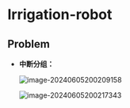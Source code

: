 # Irrigation-robot





## Problem

* **中断分组：** 

  ![image-20240605200209158](C:\Users\blue\AppData\Roaming\Typora\typora-user-images\image-20240605200209158.png)

  ![image-20240605200217343](C:\Users\blue\AppData\Roaming\Typora\typora-user-images\image-20240605200217343.png)

